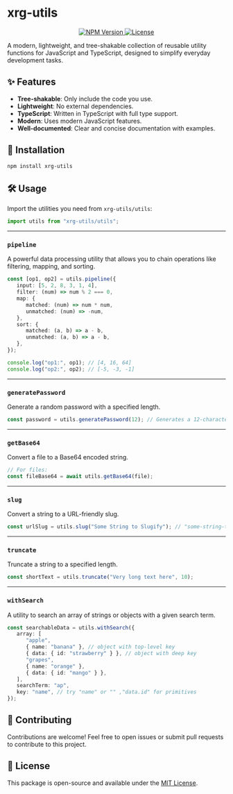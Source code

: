 # xrg-utils

<p align="center">
  <a href="https://www.npmjs.com/package/xrg-utils">
    <img src="https://img.shields.io/npm/v/xrg-utils?color=blue&logo=npm" alt="NPM Version" />
  </a>
  <a href="https://github.com/Ritesh-K-Upadhyay/xrg-utils/blob/main/LICENSE">
    <img src="https://img.shields.io/github/license/Ritesh-K-Upadhyay/xrg-utils" alt="License" />
  </a>
</p>

A modern, lightweight, and tree-shakable collection of reusable utility functions for JavaScript and TypeScript, designed to simplify everyday development tasks.

## ✨ Features

-  **Tree-shakable**: Only include the code you use.
-  **Lightweight**: No external dependencies.
-  **TypeScript**: Written in TypeScript with full type support.
-  **Modern**: Uses modern JavaScript features.
-  **Well-documented**: Clear and concise documentation with examples.

## 🚀 Installation

```bash
npm install xrg-utils
```

## 🛠️ Usage

Import the utilities you need from `xrg-utils/utils`:

```typescript
import utils from "xrg-utils/utils";
```

---

### `pipeline`

A powerful data processing utility that allows you to chain operations like filtering, mapping, and sorting.

```typescript
const [op1, op2] = utils.pipeline({
   input: [5, 2, 8, 3, 1, 4],
   filter: (num) => num % 2 === 0,
   map: {
      matched: (num) => num * num,
      unmatched: (num) => -num,
   },
   sort: {
      matched: (a, b) => a - b,
      unmatched: (a, b) => a - b,
   },
});

console.log("op1:", op1); // [4, 16, 64]
console.log("op2:", op2); // [-5, -3, -1]
```

---

### `generatePassword`

Generate a random password with a specified length.

```typescript
const password = utils.generatePassword(12); // Generates a 12-character password
```

---

### `getBase64`

Convert a file to a Base64 encoded string.

```typescript
// For files:
const fileBase64 = await utils.getBase64(file);
```

---

### `slug`

Convert a string to a URL-friendly slug.

```typescript
const urlSlug = utils.slug("Some String to Slugify"); // "some-string-to-slugify"
```

---

### `truncate`

Truncate a string to a specified length.

```typescript
const shortText = utils.truncate("Very long text here", 10);
```

---

### `withSearch`

A utility to search an array of strings or objects with a given search term.

```typescript
const searchableData = utils.withSearch({
   array: [
      "apple",
      { name: "banana" }, // object with top-level key
      { data: { id: "strawberry" } }, // object with deep key
      "grapes",
      { name: "orange" },
      { data: { id: "mango" } },
   ],
   searchTerm: "ap",
   key: "name", // try "name" or "" ,"data.id" for primitives
});
```

## 🙌 Contributing

Contributions are welcome! Feel free to open issues or submit pull requests to contribute to this project.

## 📄 License

This package is open-source and available under the [MIT License](https://github.com/Ritesh-K-Upadhyay/xrg-utils/blob/main/LICENSE).
